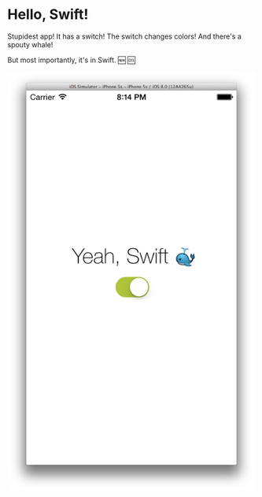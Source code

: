 Hello, Swift!
=============

Stupidest app! It has a switch! The switch changes colors! And there's a spouty whale!

But most importantly, it's in Swift. :new: :cool:

![screeny](http://raw.githubusercontent.com/stakes/helloswift/master/screeny.png)
